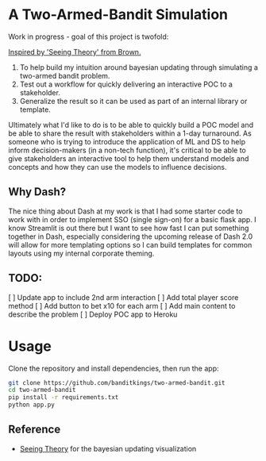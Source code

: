 # A Two-Armed-Bandit Simulation

Work in progress - goal of this project is twofold:

[Inspired by 'Seeing Theory' from Brown.](https://seeing-theory.brown.edu/bayesian-inference/index.html)

1. To help build my intuition around bayesian updating through simulating a two-armed bandit problem.
2. Test out a workflow for quickly delivering an interactive POC to a stakeholder.
3. Generalize the result so it can be used as part of an internal library or template.

Ultimately what I'd like to do is to be able to quickly build a POC model and be able to share the result with stakeholders within a 1-day turnaround. As someone who is trying to introduce the application of ML and DS to help inform decision-makers (in a non-tech function), it's critical to be able to give stakeholders an interactive tool to help them understand models and concepts and how they can use the models to influence decisions. 

## Why Dash?
The nice thing about Dash at my work is that I had some starter code to work with in order to implement SSO (single sign-on) for a basic flask app. I know Streamlit is out there but I want to see how fast I can put something together in Dash, especially considering the upcoming release of Dash 2.0 will allow for more templating options so I can build templates for common layouts using my internal corporate theming.

## TODO:

[ ] Update app to include 2nd arm interaction
[ ] Add total player score method
[ ] Add button to bet x10 for each arm
[ ] Add main content to describe the problem
[ ] Deploy POC app to Heroku

# Usage

Clone the repository and install dependencies, then run the app:
```bash
git clone https://github.com/banditkings/two-armed-bandit.git
cd two-armed-bandit
pip install -r requirements.txt
python app.py
```

## Reference
* [Seeing Theory](https://seeing-theory.brown.edu/bayesian-inference/index.html) for the bayesian updating visualization